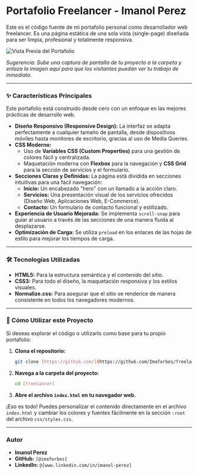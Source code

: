 # Portafolio Freelancer - Imanol Perez

Este es el código fuente de mi portafolio personal como desarrollador web freelancer. Es una página estática de una sola vista (single-page) diseñada para ser limpia, profesional y totalmente responsiva.

![Vista Previa del Portafolio]([URL_A_UNA_CAPTURA_DE_PANTALLA_DE_TU_SITIO_WEB])

_Sugerencia: Sube una captura de pantalla de tu proyecto a la carpeta y enlaza la imagen aquí para que los visitantes puedan ver tu trabajo de inmediato._

---

### ✨ Características Principales

Este portafolio está construido desde cero con un enfoque en las mejores prácticas de desarrollo web.

- **Diseño Responsivo (Responsive Design):** La interfaz se adapta perfectamente a cualquier tamaño de pantalla, desde dispositivos móviles hasta monitores de escritorio, gracias al uso de Media Queries.
- **CSS Moderno:**
  - Uso de **Variables CSS (Custom Properties)** para una gestión de colores fácil y centralizada.
  - Maquetación moderna con **Flexbox** para la navegación y **CSS Grid** para la sección de servicios y el formulario.
- **Secciones Claras y Definidas:** La página está dividida en secciones intuitivas para una fácil navegación:
  - **Inicio:** Un encabezado "hero" con un llamado a la acción claro.
  - **Servicios:** Una presentación visual de los servicios ofrecidos (Diseño Web, Aplicaciones Web, E-Commerce).
  - **Contacto:** Un formulario de contacto funcional y estilizado.
- **Experiencia de Usuario Mejorada:** Se implementa `scroll-snap` para guiar al usuario a través de las secciones de una manera fluida al desplazarse.
- **Optimización de Carga:** Se utiliza `preload` en los enlaces de las hojas de estilo para mejorar los tiempos de carga.

---

### 🛠️ Tecnologías Utilizadas

- **HTML5:** Para la estructura semántica y el contenido del sitio.
- **CSS3:** Para todo el diseño, la maquetación responsiva y los estilos visuales.
- **Normalize.css:** Para asegurar que el sitio se renderice de manera consistente en todos los navegadores modernos.

---

### 📂 Cómo Utilizar este Proyecto

Si deseas explorar el código o utilizarlo como base para tu propio portafolio:

1.  **Clona el repositorio:**
    ```bash
    git clone [https://github.com/](https://github.com/Imaforbes/freelancer_portfolio.git)
    ```
2.  **Navega a la carpeta del proyecto:**
    ```bash
    cd [freelancer]
    ```
3.  **Abre el archivo `index.html` en tu navegador web.**

¡Eso es todo! Puedes personalizar el contenido directamente en el archivo `index.html` y cambiar los colores y fuentes fácilmente en la sección `:root` del archivo `css/styles.css`.

---

### Autor

- **Imanol Perez**
- **GitHub:** `[@imaforbes]`
- **LinkedIn:** `@[www.linkedin.com/in/imanol-perez]`
